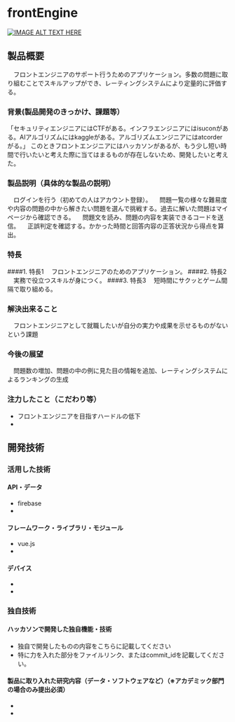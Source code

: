 # frontEngine

[![IMAGE ALT TEXT HERE](https://jphacks.com/wp-content/uploads/2020/09/JPHACKS2020_ogp.jpg)](https://www.youtube.com/watch?v=G5rULR53uMk)

## 製品概要
　フロントエンジニアのサポート行うためのアプリケーション。多数の問題に取り組むことでスキルアップができ、レーティングシステムにより定量的に評価する。
### 背景(製品開発のきっかけ、課題等）
 「セキュリティエンジニアにはCTFがある。インフラエンジニアにはisuconがある。AIアルゴリズムにはkaggleがある。アルゴリズムエンジニアにはatcorderがる。」
このときフロントエンジニアにはハッカソンがあるが、もう少し短い時間で行いたいと考えた際に当てはまるものが存在しないため、開発したいと考えた。
### 製品説明（具体的な製品の説明）
　ログインを行う（初めての人はアカウント登録）。
　問題一覧の様々な難易度や内容の問題の中から解きたい問題を選んで挑戦する。過去に解いた問題はマイページから確認できる。
　問題文を読み、問題の内容を実装できるコードを送信。
　正誤判定を確認する。かかった時間と回答内容の正答状況から得点を算出。
### 特長
####1. 特長1
　フロントエンジニアのためのアプリケーション。
####2. 特長2
　実務で役立つスキルが身につく。
####3. 特長3
　短時間にサクッとゲーム間隔で取り組める。
　
### 解決出来ること
　フロントエンジニアとして就職したいが自分の実力や成果を示せるものがないという課題
### 今後の展望
　問題数の増加、問題の中の例に見た目の情報を追加、レーティングシステムによるランキングの生成
### 注力したこと（こだわり等）
* フロントエンジニアを目指すハードルの低下
* 

## 開発技術
### 活用した技術
#### API・データ
* firebase
* 

#### フレームワーク・ライブラリ・モジュール
* vue.js
* 

#### デバイス
* 
* 

### 独自技術
#### ハッカソンで開発した独自機能・技術
* 独自で開発したものの内容をこちらに記載してください
* 特に力を入れた部分をファイルリンク、またはcommit_idを記載してください。

#### 製品に取り入れた研究内容（データ・ソフトウェアなど）（※アカデミック部門の場合のみ提出必須）
* 
* 
